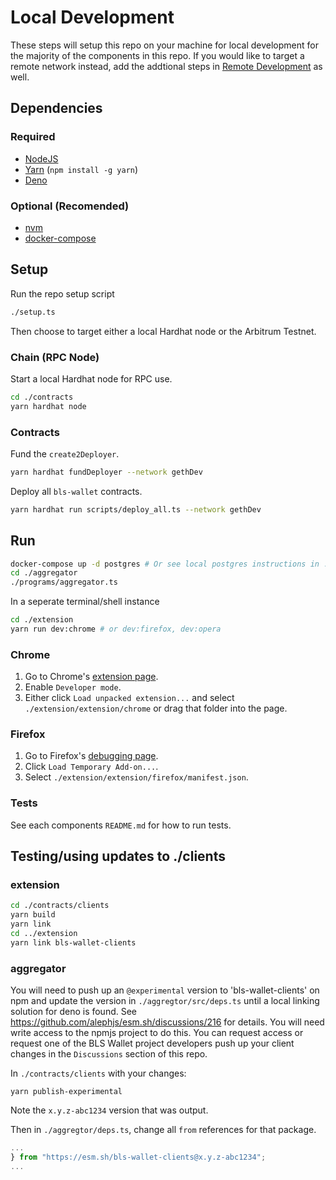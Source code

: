 # Local Development

These steps will setup this repo on your machine for local development for the majority of the components in this repo.
If you would like to target a remote network instead, add the addtional steps in [Remote Development](./remote_development.md) as well.

## Dependencies

### Required

- [NodeJS](https://nodejs.org)
- [Yarn](https://yarnpkg.com/getting-started/install) (`npm install -g yarn`)
- [Deno](https://deno.land/#installation)

### Optional (Recomended)

- [nvm](https://github.com/nvm-sh/nvm#installing-and-updating)
- [docker-compose](https://docs.docker.com/compose/install/)

## Setup

Run the repo setup script
```sh
./setup.ts
```

Then choose to target either a local Hardhat node or the Arbitrum Testnet.

### Chain (RPC Node)

Start a local Hardhat node for RPC use.
```sh
cd ./contracts
yarn hardhat node
```

### Contracts

Fund the `create2Deployer`.
```sh
yarn hardhat fundDeployer --network gethDev
```

Deploy all `bls-wallet` contracts.
```sh
yarn hardhat run scripts/deploy_all.ts --network gethDev
```

## Run

```sh
docker-compose up -d postgres # Or see local postgres instructions in ./aggregator/README.md#PostgreSQL
cd ./aggregator
./programs/aggregator.ts
```

In a seperate terminal/shell instance
```sh
cd ./extension
yarn run dev:chrome # or dev:firefox, dev:opera
```

### Chrome

1. Go to Chrome's [extension page](chrome://extensions).
2. Enable `Developer mode`.
3. Either click `Load unpacked extension...` and select `./extension/extension/chrome` or drag that folder into the page.

### Firefox

1. Go to Firefox's [debugging page](about:debugging#/runtime/this-firefox).
2. Click `Load Temporary Add-on...`.
3. Select `./extension/extension/firefox/manifest.json`.

### Tests
See each components `README.md` for how to run tests.

## Testing/using updates to ./clients

### extension
```sh
cd ./contracts/clients
yarn build
yarn link
cd ../extension
yarn link bls-wallet-clients
```

### aggregator

You will need to push up an `@experimental` version to 'bls-wallet-clients' on npm and update the version in `./aggregtor/src/deps.ts` until a local linking solution for deno is found. See https://github.com/alephjs/esm.sh/discussions/216 for details.
You will need write access to the npmjs project to do this. You can request access or request one of the BLS Wallet project developers push up your client changes in the `Discussions` section of this repo.

In `./contracts/clients` with your changes:
```
yarn publish-experimental
```
Note the `x.y.z-abc1234` version that was output.

Then in `./aggregtor/deps.ts`, change all `from` references for that package.
```typescript
...
} from "https://esm.sh/bls-wallet-clients@x.y.z-abc1234";
...
```
